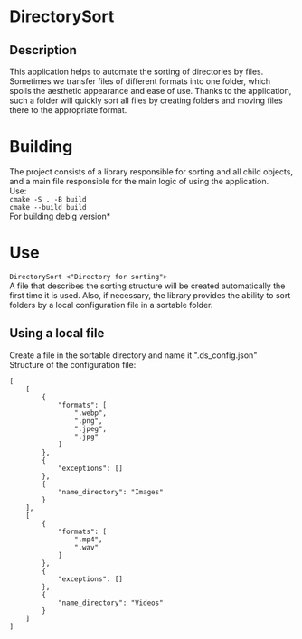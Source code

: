 # DirectorySort
 
## Description
This application helps to automate the sorting of directories by files. 
Sometimes we transfer files of different formats into one folder, which spoils the aesthetic appearance and ease of use. Thanks to the application, such a folder will quickly sort all files by creating folders and moving files there to the appropriate format.

# Building

The project consists of a library responsible for sorting and all child objects, and a main file responsible for the main logic of using the application. \
Use: \
```cmake -S . -B build``` \
```cmake --build build ``` \
For building debig version*

# Use

```DirectorySort <"Directory for sorting">``` \
A file that describes the sorting structure will be created automatically the first time it is used. Also, if necessary, the library provides the ability to sort folders by a local configuration file in a sortable folder.

## Using a local file
Create a file in the sortable directory and name it ".ds_config.json"\
Structure of the configuration file: 
```
[
    [
        {
            "formats": [
                ".webp",
                ".png",
                ".jpeg",
                ".jpg"
            ]
        },
        {
            "exceptions": []
        },
        {
            "name_directory": "Images"
        }
    ],
    [
        {
            "formats": [
                ".mp4",
                ".wav"
            ]
        },
        {
            "exceptions": []
        },
        {
            "name_directory": "Videos"
        }
    ]
]
```
